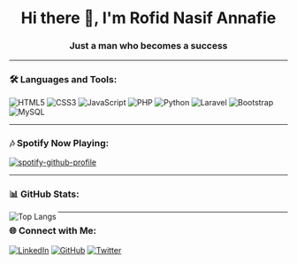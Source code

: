 <h1 align="center">Hi there 👋, I'm Rofid Nasif Annafie</h1>
<h3 align="center">Just a man who becomes a success</h3>

---

### 🛠️ Languages and Tools:
<p align="left">
  <img src="https://img.shields.io/badge/HTML5-E34F26?style=for-the-badge&logo=html5&logoColor=white" alt="HTML5" />
  <img src="https://img.shields.io/badge/CSS3-1572B6?style=for-the-badge&logo=css3&logoColor=white" alt="CSS3" />
  <img src="https://img.shields.io/badge/JavaScript-F7DF1E?style=for-the-badge&logo=javascript&logoColor=black" alt="JavaScript" />
  <img src="https://img.shields.io/badge/PHP-777BB4?style=for-the-badge&logo=php&logoColor=white" alt="PHP" />
  <img src="https://img.shields.io/badge/Python-3776AB?style=for-the-badge&logo=python&logoColor=white" alt="Python" />
  <img src="https://img.shields.io/badge/Laravel-FF2D20?style=for-the-badge&logo=laravel&logoColor=white" alt="Laravel" />
  <img src="https://img.shields.io/badge/Bootstrap-563D7C?style=for-the-badge&logo=bootstrap&logoColor=white" alt="Bootstrap" />
  <img src="https://img.shields.io/badge/MySQL-4479A1?style=for-the-badge&logo=mysql&logoColor=white" alt="MySQL" />
</p>

---

### 🎶 Spotify Now Playing:
[![spotify-github-profile](https://spotify-github-profile.kittinanx.com/api/view?uid=317oxlcqfhydoohaazmpaiehfbre&cover_image=true&theme=default&show_offline=false&background_color=121212&interchange=false)](https://github.com/kittinan/spotify-github-profile)

---

### 📊 GitHub Stats:
<p>
  <img align="left" src="https://github-readme-stats.vercel.app/api/top-langs?username=pid24&show_icons=true&locale=en&layout=compact" alt="Top Langs" />
</p>

---

### 🌐 Connect with Me:
<p align="left">
  <a href="https://linkedin.com/in/rofid" target="_blank"><img src="https://img.shields.io/badge/LinkedIn-0077B5?style=for-the-badge&logo=linkedin&logoColor=white" alt="LinkedIn" /></a>
  <a href="https://github.com/pid24" target="_blank"><img src="https://img.shields.io/badge/GitHub-181717?style=for-the-badge&logo=github&logoColor=white" alt="GitHub" /></a>
  <a href="https://twitter.com/rfdzna" target="_blank"><img src="https://img.shields.io/badge/Twitter-1DA1F2?style=for-the-badge&logo=twitter&logoColor=white" alt="Twitter" /></a>
</p>
